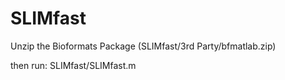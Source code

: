 # SLIMfast

Unzip the Bioformats Package (SLIMfast/3rd Party/bfmatlab.zip)

then run: SLIMfast/SLIMfast.m
